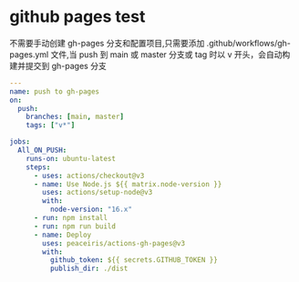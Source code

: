 # github pages test

不需要手动创建 gh-pages 分支和配置项目,只需要添加 .github/workflows/gh-pages.yml 文件,当 push 到 main 或 master 分支或 tag 时以 v 开头，会自动构建并提交到 gh-pages 分支

```yaml
---
name: push to gh-pages
on:
  push:
    branches: [main, master]
    tags: ["v*"]

jobs:
  All_ON_PUSH:
    runs-on: ubuntu-latest
    steps:
      - uses: actions/checkout@v3
      - name: Use Node.js ${{ matrix.node-version }}
        uses: actions/setup-node@v3
        with:
          node-version: "16.x"
      - run: npm install
      - run: npm run build
      - name: Deploy
        uses: peaceiris/actions-gh-pages@v3
        with:
          github_token: ${{ secrets.GITHUB_TOKEN }}
          publish_dir: ./dist

```

